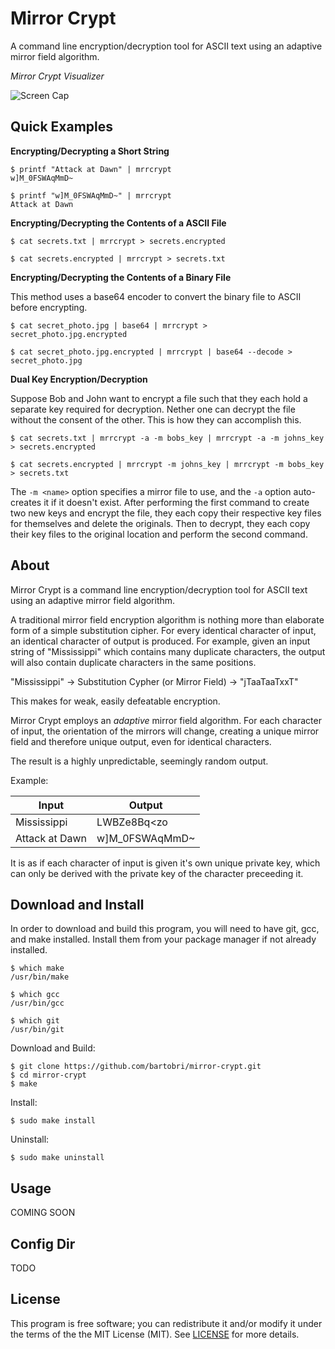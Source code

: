 Mirror Crypt
============

A command line encryption/decryption tool for ASCII text using an
adaptive mirror field algorithm.

*Mirror Crypt Visualizer*

![Screen Cap](http://i.imgur.com/mh8efa2.gif)

Quick Examples
--------------

**Encrypting/Decrypting a Short String**

```
$ printf "Attack at Dawn" | mrrcrypt
w]M_0FSWAqMmD~

$ printf "w]M_0FSWAqMmD~" | mrrcrypt
Attack at Dawn

```

**Encrypting/Decrypting the Contents of a ASCII File**

```
$ cat secrets.txt | mrrcrypt > secrets.encrypted

$ cat secrets.encrypted | mrrcrypt > secrets.txt
```

**Encrypting/Decrypting the Contents of a Binary File**

This method uses a base64 encoder to convert the binary file to ASCII before encrypting.

```
$ cat secret_photo.jpg | base64 | mrrcrypt > secret_photo.jpg.encrypted

$ cat secret_photo.jpg.encrypted | mrrcrypt | base64 --decode > secret_photo.jpg
```

**Dual Key Encryption/Decryption**

Suppose Bob and John want to encrypt a file such that they each hold a
separate key required for decryption. Nether one can decrypt the file without
the consent of the other. This is how they can accomplish this.

```
$ cat secrets.txt | mrrcrypt -a -m bobs_key | mrrcrypt -a -m johns_key > secrets.encrypted

$ cat secrets.encrypted | mrrcrypt -m johns_key | mrrcrypt -m bobs_key > secrets.txt
```

The `-m <name>` option specifies a mirror file to use, and the `-a`
option auto-creates it if it doesn't exist. After performing the first
command to create two new keys and encrypt the file, they each copy
their respective key files for themselves and delete the originals. Then
to decrypt, they each copy their key files to the original location and
perform the second command.

About
-----

Mirror Crypt is a command line encryption/decryption tool for ASCII text
using an adaptive mirror field algorithm.

A traditional mirror field encryption algorithm is nothing more than
elaborate form of a simple substitution cipher. For every identical
character of input, an identical character of output is produced. For
example, given an input string of "Mississippi"
which contains many duplicate characters, the output will also contain
duplicate characters in the same positions.

"Mississippi" -> Substitution Cypher (or Mirror Field) -> "jTaaTaaTxxT"

This makes for weak, easily defeatable encryption.

Mirror Crypt employs an *adaptive* mirror field algorithm. For each
character of input, the orientation of the mirrors will change, creating
a unique mirror field and therefore unique output, even for identical characters.

The result is a highly unpredictable, seemingly random output.

Example:

Input | Output
----- | ------
Mississippi | LWBZe8Bq<zo
Attack at Dawn | w]M_0FSWAqMmD~

It is as if each character of input is given it's own unique private key,
which can only be derived with the private key of the character preceeding
it.

Download and Install
--------------------

In order to download and build this program, you will need to have git,
gcc, and make installed. Install them from your package manager if not
already installed.

```
$ which make
/usr/bin/make

$ which gcc
/usr/bin/gcc

$ which git
/usr/bin/git
```
Download and Build:
```
$ git clone https://github.com/bartobri/mirror-crypt.git
$ cd mirror-crypt
$ make
```

Install:
```
$ sudo make install
```

Uninstall:
```
$ sudo make uninstall
```

Usage
-----

COMING SOON

Config Dir
----------

TODO

License
-------

This program is free software; you can redistribute it and/or modify it under the terms of the the
MIT License (MIT). See [LICENSE](LICENSE) for more details.
